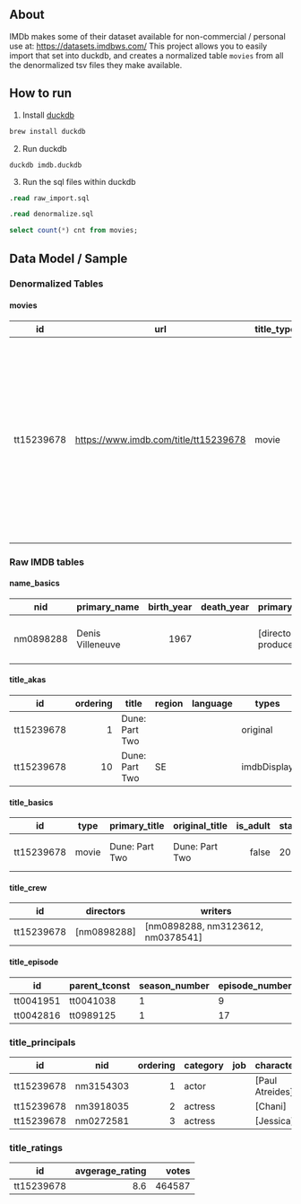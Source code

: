 ## About

IMDb makes some of their dataset available for non-commercial / personal use at: https://datasets.imdbws.com/
This project allows you to easily import that set into duckdb, and creates a normalized table `movies`
from all the denormalized tsv files they make available.

## How to run

1. Install [duckdb](https://duckdb.org/docs/installation/)
```bash
brew install duckdb
```

2. Run duckdb
```
duckdb imdb.duckdb
```

3. Run the sql files within duckdb
```sql
.read raw_import.sql

.read denormalize.sql

select count(*) cnt from movies;
```

## Data Model / Sample
### Denormalized Tables
#### movies

|     id     |                  url                  | title_type | primary_title  | original_title | is_adult | start_year | end_year | runtime_minutes |           genres           | average_rating | num_votes |                                                                          actors                                                                          |     directors      |                           producers                           | writers |
|------------|---------------------------------------|------------|----------------|----------------|---------:|------------|----------|-----------------|----------------------------|---------------:|----------:|----------------------------------------------------------------------------------------------------------------------------------------------------------|--------------------|---------------------------------------------------------------|---------|
| tt15239678 | https://www.imdb.com/title/tt15239678 | movie      | Dune: Part Two | Dune: Part Two | false    | 2024       |          | 166             | [Action, Adventure, Drama] | 8.6            | 464587    | [Timothée Chalamet, Zendaya, Rebecca Ferguson, Josh Brolin, Austin Butler, Dave Bautista, Christopher Walken, Léa Seydoux, Javier Bardem, Florence Pugh] | [Denis Villeneuve] | [Patrick McCormick, Mary Parent, Cale Boyter, Tanya Lapointe] |         |

### Raw IMDB tables
#### name_basics

| nid       |   primary_name   | birth_year | death_year |      primary_profession      |               known_for_titles               |
|-----------|------------------|-----------:|------------|------------------------------|----------------------------------------------|
| nm0898288 | Denis Villeneuve | 1967       |            | [director, writer, producer] | [tt1160419, tt1856101, tt1255953, tt2543164] |

#### title_akas

|  id  | ordering |     title      | region | language |    types    | attributes | is_original_title |
|------|---------:|----------------|--------|----------|-------------|------------|------------------:|
| tt15239678 | 1        | Dune: Part Two |        |          | original    |            | true              |
| tt15239678 | 10       | Dune: Part Two | SE     |          | imdbDisplay |            | false             |

#### title_basics
|     id     | type  | primary_title  | original_title | is_adult | start_year | end_year | runtime_minutes |           genres           |
|------------|-------|----------------|----------------|---------:|------------|----------|-----------------|----------------------------|
| tt15239678 | movie | Dune: Part Two | Dune: Part Two | false    | 2024       |          | 166             | [Action, Adventure, Drama] |

#### title_crew

|     id     |  directors  |              writers              |
|------------|-------------|-----------------------------------|
| tt15239678 | [nm0898288] | [nm0898288, nm3123612, nm0378541] |

#### title_episode

|    id     | parent_tconst | season_number | episode_number |
|-----------|---------------|---------------|----------------|
| tt0041951 | tt0041038     | 1             | 9              |
| tt0042816 | tt0989125     | 1             | 17             |

### title_principals

|     id     |    nid    | ordering |      category       |           job           |      characters       |
|------------|-----------|---------:|---------------------|-------------------------|-----------------------|
| tt15239678 | nm3154303 | 1        | actor               |                         | [Paul Atreides]       |
| tt15239678 | nm3918035 | 2        | actress             |                         | [Chani]               |
| tt15239678 | nm0272581 | 3        | actress             |                         | [Jessica]             |

### title_ratings

|     id     | avgerage_rating | votes  |
|------------|----------------:|-------:|
| tt15239678 | 8.6             | 464587 |